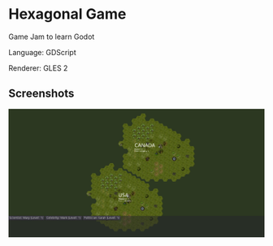 # Hexagonal Game

Game Jam to learn Godot

Language: GDScript

Renderer: GLES 2

## Screenshots

![Screenshot](screenshots/hex.png)
